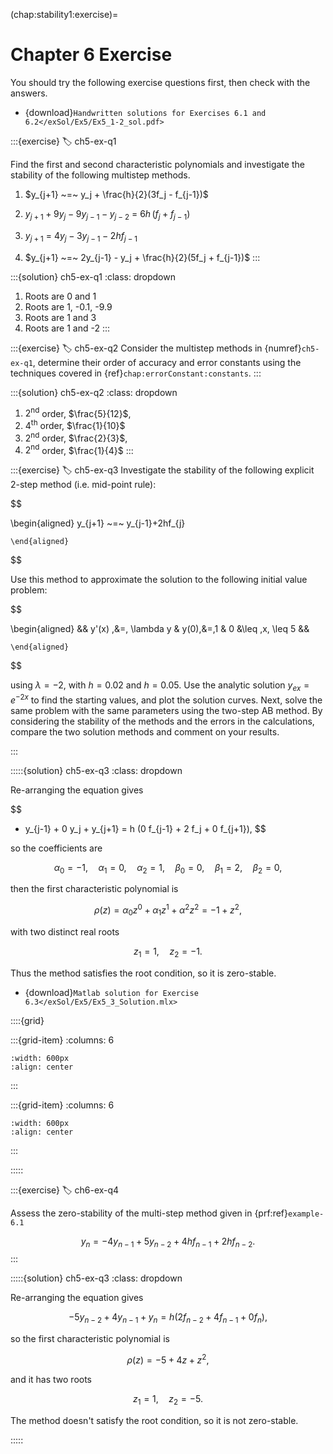 (chap:stability1:exercise)=
# Chapter 6 Exercise

You should try the following exercise questions first, then check with the answers. 

- {download}`Handwritten solutions for Exercises 6.1 and 6.2</exSol/Ex5/Ex5_1-2_sol.pdf>`

:::{exercise}
:label: ch5-ex-q1

Find the first and second characteristic polynomials and investigate
the stability of the following multistep methods.

1.  $y_{j+1} ~=~ y_j + \frac{h}{2}(3f_j - f_{j-1})$

2.  $y_{j+1} + 9y_j - 9y_{j-1} - y_{j-2} ~=~ 6h\,(f_j + f_{j-1})$

3.  $y_{j+1} ~=~ 4y_j - 3y_{j-1} - 2hf_{j-1}$

4.  $y_{j+1} ~=~ 2y_{j-1} - y_j + \frac{h}{2}(5f_j + f_{j-1})$
:::

:::{solution} ch5-ex-q1
:class: dropdown
1. Roots are 0 and 1
2. Roots are 1, -0.1, -9.9
3. Roots are 1 and 3
4. Roots are 1 and -2
:::

:::{exercise}
:label: ch5-ex-q2
Consider the multistep methods in {numref}`ch5-ex-q1`,
determine their order of accuracy and error constants using the techniques
covered in {ref}`chap:errorConstant:constants`.
:::

:::{solution} ch5-ex-q2
:class: dropdown
1. $2^\text{nd}$ order, $\frac{5}{12}$, 
2. $4^\text{th}$ order, $\frac{1}{10}$
3. $2^\text{nd}$ order, $\frac{2}{3}$, 
4. $2^\text{nd}$ order, $\frac{1}{4}$
:::

:::{exercise}
:label: ch5-ex-q3
Investigate the stability of the following explicit 2-step method
(i.e. mid-point rule): 

$$

\begin{aligned}
            y_{j+1} ~=~ y_{j-1}+2hf_{j}
        
    \end{aligned}

$$

Use this method to approximate the solution to the
following initial value problem: 

$$

\begin{aligned}
            && y'(x) \,&=\, \lambda y & y(0)\,&=\,1 & 0 &\leq \,x\, \leq 5 &&
        
    \end{aligned}

$$

using $\lambda = -2$, with $h = 0.02$ and
$h = 0.05$. Use the analytic solution $y_{ex} = e^{-2x}$ to find the
starting values, and plot the solution curves. Next, solve the same
problem with the same parameters using the two-step AB method. By
considering the stability of the methods and the errors in the
calculations, compare the two solution methods and comment on your
results. 

<!-- Note: You could simply use an Excel sheet to both find
the approximate solution and plot the results. -->

:::

:::::{solution} ch5-ex-q3
:class: dropdown

Re-arranging the equation gives

$$
- y_{j-1} + 0 y_j + y_{j+1} = h (0 f_{j-1} + 2 f_j + 0 f_{j+1}),
$$

so the coefficients are

$$
\alpha_0 = -1, \quad \alpha_1=0, \quad \alpha_2=1, \quad
\beta_0=0, \quad \beta_1 = 2, \quad \beta_2=0,
$$

then the first characteristic polynomial is

$$
\rho(z) = \alpha_0 z^0 + \alpha_1 z^1 + \alpha^2 z^2 = -1 + z^2,
$$

with two distinct real roots

$$
    z_1 = 1, \quad z_2 = -1.
$$

Thus the method satisfies the root condition, so it is zero-stable.

- {download}`Matlab solution for Exercise 6.3</exSol/Ex5/Ex5_3_Solution.mlx>`

::::{grid}

:::{grid-item} 
:columns: 6
```{image}  /images/05/fig-chap05-c4ans3-h002.svg    
:width: 600px
:align: center
```
:::

:::{grid-item} 
:columns: 6
```{image}  /images/05/fig-chap05-c4ans3-h005.svg    
:width: 600px
:align: center
```
:::



:::::


:::{exercise}
:label: ch6-ex-q4

Assess the zero-stability of the multi-step method given in
{prf:ref}`example-6.1`

$$
y_n = -4 y_{n-1} + 5 y_{n-2} + 4 h f_{n-1} + 2h f_{n-2}.
$$
:::

:::::{solution} ch5-ex-q3
:class: dropdown

Re-arranging the equation gives

$$
-5 y_{n-2} + 4 y_{n-1} + y_n = h \left( 2 f_{n-2} + 4 f_{n-1} + 0 f_n \right),
$$

so the first characteristic polynomial is

$$
    \rho(z) = -5 + 4z + z^2,
$$

and it has two roots

$$
    z_1 = 1, \quad z_2 = -5.
$$

The method doesn't satisfy the root condition, so it is not zero-stable.


:::::